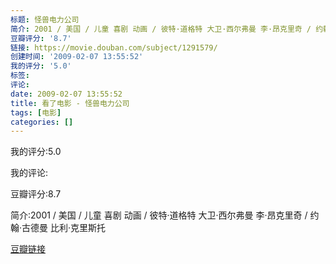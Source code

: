 ```yaml
---
标题: 怪兽电力公司
简介: 2001 / 美国 / 儿童 喜剧 动画 / 彼特·道格特 大卫·西尔弗曼 李·昂克里奇 / 约翰·古德曼 比利·克里斯托
豆瓣评分: '8.7'
链接: https://movie.douban.com/subject/1291579/
创建时间: '2009-02-07 13:55:52'
我的评分: '5.0'
标签:
评论:
date: 2009-02-07 13:55:52
title: 看了电影 - 怪兽电力公司
tags: [电影]
categories: []
---
```


我的评分:5.0

我的评论:

豆瓣评分:8.7

简介:2001 / 美国 / 儿童 喜剧 动画 / 彼特·道格特 大卫·西尔弗曼 李·昂克里奇 / 约翰·古德曼 比利·克里斯托

[豆瓣链接](https://movie.douban.com/subject/1291579/)


